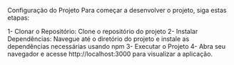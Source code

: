 Configuração do Projeto
Para começar a desenvolver o projeto, siga estas etapas:

1- Clonar o Repositório: Clone o repositório do projeto
2- Instalar Dependências: Navegue até o diretório do projeto e instale as dependências necessárias usando npm 
3- Executar o Projeto
4- Abra seu navegador e acesse http://localhost:3000 para visualizar a aplicação.